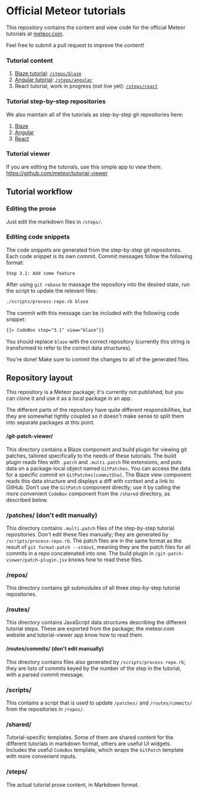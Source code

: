 # Official Meteor tutorials

This repository contains the content and view code for the official Meteor tutorials at [meteor.com](https://www.meteor.com/tutorials/blaze/creating-an-app).

Feel free to submit a pull request to improve the content!

### Tutorial content

1. [Blaze tutorial](https://www.meteor.com/tutorials/blaze/creating-an-app): [`/steps/blaze`](https://github.com/meteor/tutorials/tree/master/steps/blaze)
2. [Angular tutorial](https://www.meteor.com/tutorials/angular/creating-an-app): [`/steps/angular`](https://github.com/meteor/tutorials/tree/master/steps/angular)
3. React tutorial, work in progress (not live yet): [`/steps/react`](https://github.com/meteor/tutorials/tree/master/steps/react)

### Tutorial step-by-step repositories

We also maintain all of the tutorials as step-by-step git repositories here:

1. [Blaze](https://github.com/meteor/simple-todos)
2. [Angular](https://github.com/meteor/simple-todos-angular)
3. [React](https://github.com/meteor/simple-todos-react)

### Tutorial viewer

If you are editing the tutorials, use this simple app to view them: https://github.com/meteor/tutorial-viewer

## Tutorial workflow

### Editing the prose

Just edit the markdown files in `/steps/`.

### Editing code snippets

The code snippets are generated from the step-by-step git repositories. Each code snippet is its own commit. Commit messages follow the following format:

```
Step 3.1: Add some feature
```

After using `git rebase` to massage the repository into the desired state, run the script to update the relevant files:

```sh
./scripts/process-repo.rb blaze
```

The commit with this message can be included with the following code snippet:

```html
{{> CodeBox step="3.1" view="blaze"}}
```

You should replace `blaze` with the correct repository (currently this string is transformed to refer to the correct data structures).

You're done! Make sure to commit the changes to all of the generated files.

## Repository layout

This repository is a Meteor package; it's currently not published, but you can clone it and use it as a local package in an app.

The different parts of the repository have quite different responsibilities, but they are somewhat tightly coupled so it doesn't make sense to split them into separate packages at this point.

#### /git-patch-viewer/

This directory contains a Blaze component and build plugin for viewing git patches, tailored specifically to the needs of these tutorials. The build plugin reads files with `.patch` and `.multi.patch` file extensions, and puts data on a package-local object named `GitPatches`. You can access the data for a specific commit on `GitPatches[commitSha]`. The Blaze view component reads this data structure and displays a diff with context and a link to GitHub. Don't use the `GitPatch` component directly; use it by calling the more convenient `CodeBox` component from the `/shared` directory, as described below.

### /patches/ (don't edit manually)

This directory contains `.multi.patch` files of the step-by-step tutorial repositories. Don't edit these files manually; they are generated by `/scripts/process-repo.rb`. The patch files are in the same format as the result of `git format-patch --stdout`, meaning they are the patch files for all commits in a repo concatenated into one. The build plugin in `/git-patch-viewer/patch-plugin.jsx` knows how to read these files.

### /repos/

This directory contains git submodules of all three step-by-step tutorial repositories.

### /routes/

This directory contains JavaScript data structures describing the different tutorial steps. These are exported from the package; the meteor.com website and tutorial-viewer app know how to read them.

#### /routes/commits/ (don't edit manually)

This directory contains files also generated by `/scripts/process-repo.rb`; they are lists of commits keyed by the number of the step in the tutorial, with a parsed commit message.

### /scripts/

This contains a script that is used to update `/patches/` and `/routes/commits/` from the repositories in `/repos/`.

### /shared/

Tutorial-specific templates. Some of them are shared content for the different tutorials in markdown format, others are useful UI widgets. Includes the useful `CodeBox` template, which wraps the `GitPatch` template with more convenient inputs.

### /steps/

The actual tutorial prose content, in Markdown format.
